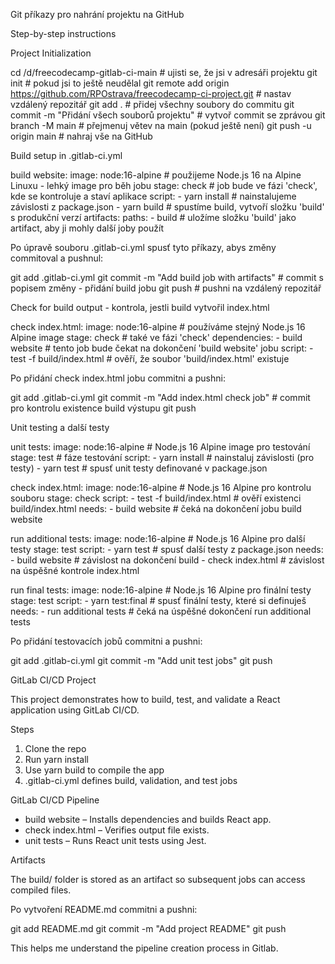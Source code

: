 Git příkazy pro nahrání projektu na GitHub

Step-by-step instructions

Project Initialization

cd /d/freecodecamp-gitlab-ci-main      # ujisti se, že jsi v adresáři projektu
git init                               # pokud jsi to ještě neudělal
git remote add origin https://github.com/RPOstrava/freecodecamp-ci-project.git  # nastav vzdálený repozitář
git add .                              # přidej všechny soubory do commitu
git commit -m "Přidání všech souborů projektu"   # vytvoř commit se zprávou
git branch -M main                     # přejmenuj větev na main (pokud ještě není)
git push -u origin main                # nahraj vše na GitHub

Build setup in .gitlab-ci.yml

build website:
  image: node:16-alpine                # použijeme Node.js 16 na Alpine Linuxu - lehký image pro běh jobu
  stage: check                        # job bude ve fázi 'check', kde se kontroluje a staví aplikace
  script:
    - yarn install                   # nainstalujeme závislosti z package.json
    - yarn build                     # spustíme build, vytvoří složku 'build' s produkční verzí
  artifacts:
    paths:
      - build                       # uložíme složku 'build' jako artifact, aby ji mohly další joby použít

Po úpravě souboru .gitlab-ci.yml spusť tyto příkazy, abys změny commitoval a pushnul:

git add .gitlab-ci.yml
git commit -m "Add build job with artifacts"   # commit s popisem změny - přidání build jobu
git push                                      # pushni na vzdálený repozitář

Check for build output - kontrola, jestli build vytvořil index.html

check index.html:
  image: node:16-alpine                 # používáme stejný Node.js 16 Alpine image
  stage: check                        # také ve fázi 'check'
  dependencies:
    - build website                   # tento job bude čekat na dokončení 'build website' jobu
  script:
    - test -f build/index.html        # ověří, že soubor 'build/index.html' existuje

Po přidání check index.html jobu commitni a pushni:

git add .gitlab-ci.yml
git commit -m "Add index.html check job"       # commit pro kontrolu existence build výstupu
git push

Unit testing a další testy

unit tests:
  image: node:16-alpine                   # Node.js 16 Alpine image pro testování
  stage: test                           # fáze testování
  script:
    - yarn install                     # nainstaluj závislosti (pro testy)
    - yarn test                       # spusť unit testy definované v package.json

check index.html:
  image: node:16-alpine                  # Node.js 16 Alpine pro kontrolu souboru
  stage: check
  script:
    - test -f build/index.html           # ověří existenci build/index.html
  needs:
    - build website                      # čeká na dokončení jobu build website

run additional tests:
  image: node:16-alpine                 # Node.js 16 Alpine pro další testy
  stage: test
  script:
    - yarn test                       # spusť další testy z package.json
  needs:
    - build website                    # závislost na dokončení build
    - check index.html                 # závislost na úspěšné kontrole index.html

run final tests:
  image: node:16-alpine                 # Node.js 16 Alpine pro finální testy
  stage: test
  script:
    - yarn test:final                 # spusť finální testy, které si definuješ
  needs:
    - run additional tests             # čeká na úspěšné dokončení run additional tests

Po přidání testovacích jobů commitni a pushni:

git add .gitlab-ci.yml
git commit -m "Add unit test jobs"
git push

GitLab CI/CD Project

This project demonstrates how to build, test, and validate a React application using GitLab CI/CD.

Steps

1. Clone the repo
2. Run yarn install
3. Use yarn build to compile the app
4. .gitlab-ci.yml defines build, validation, and test jobs

GitLab CI/CD Pipeline

- build website – Installs dependencies and builds React app.
- check index.html – Verifies output file exists.
- unit tests – Runs React unit tests using Jest.

Artifacts

The build/ folder is stored as an artifact so subsequent jobs can access compiled files.

Po vytvoření README.md commitni a pushni:

git add README.md
git commit -m "Add project README"
git push

This helps me understand the pipeline creation process in Gitlab.
